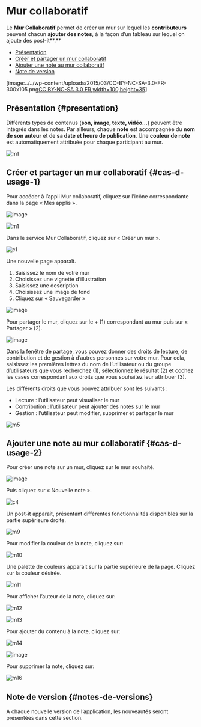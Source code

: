 # Mur collaboratif

Le **Mur Collaboratif** permet de créer un mur sur lequel les **contributeurs** peuvent chacun **ajouter des notes**, à la façon d’un tableau sur lequel on ajoute des post-it**.**

* [Présentation](https://github.com/rdjedjig/test/tree/3238c182f08d33cb073b2a487612e589768c5227/application/collaborativewall/index.html?iframe=true#presentation)
* [Créer et partager un mur collaboratif](https://github.com/rdjedjig/test/tree/3238c182f08d33cb073b2a487612e589768c5227/application/collaborativewall/index.html?iframe=true#cas-d-usage-1)
* [Ajouter une note au mur collaboratif](https://github.com/rdjedjig/test/tree/3238c182f08d33cb073b2a487612e589768c5227/application/collaborativewall/index.html?iframe=true#cas-d-usage-2)
* [Note de version](https://github.com/rdjedjig/test/tree/3238c182f08d33cb073b2a487612e589768c5227/application/collaborativewall/index.html?iframe=true#notes-de-versions)

\[image:../../wp-content/uploads/2015/03/CC-BY-NC-SA-3.0-FR-300x105.png[CC BY-NC-SA 3.0 FR,width=100,height=35](http://creativecommons.org/licenses/by-nc-sa/3.0/fr/)\]

## Présentation {#presentation}

Différents types de contenus \(**son, image, texte, vidéo…**\) peuvent être intégrés dans les notes. Par ailleurs, chaque **note** est accompagnée du **nom de son auteur** et de **sa date et heure de publication**. Une **couleur de note** est automatiquement attribuée pour chaque participant au mur.

![m1](https://github.com/rdjedjig/test/tree/3238c182f08d33cb073b2a487612e589768c5227/wp-content/uploads/2015/06/m112.png)

## Créer et partager un mur collaboratif {#cas-d-usage-1}

Pour accéder à l’appli Mur collaboratif, cliquez sur l’icône correspondante dans la page « Mes applis ».

![image](https://github.com/rdjedjig/test/tree/3238c182f08d33cb073b2a487612e589768c5227/wp-content/uploads/2016/08/mur-1.png)

![m1](https://github.com/rdjedjig/test/tree/3238c182f08d33cb073b2a487612e589768c5227/wp-content/uploads/2015/06/m11.png)

Dans le service Mur Collaboratif, cliquez sur « Créer un mur ».

![c1](https://github.com/rdjedjig/test/tree/3238c182f08d33cb073b2a487612e589768c5227/wp-content/uploads/2015/07/c11.png)

Une nouvelle page apparaît.

1. Saisissez le nom de votre mur
2. Choisissez une vignette d’illustration
3. Saisissez une description
4. Choisissez une image de fond
5. Cliquez sur « Sauvegarder »

![image](https://github.com/rdjedjig/test/tree/3238c182f08d33cb073b2a487612e589768c5227/wp-content/uploads/2016/08/mur-2-1024x474.png)

Pour partager le mur, cliquez sur le + \(1\) correspondant au mur puis sur « Partager » \(2\).

![image](https://github.com/rdjedjig/test/tree/3238c182f08d33cb073b2a487612e589768c5227/wp-content/uploads/2016/08/mur-3-1024x501.png)

Dans la fenêtre de partage, vous pouvez donner des droits de lecture, de contribution et de gestion à d’autres personnes sur votre mur. Pour cela, saisissez les premières lettres du nom de l’utilisateur ou du groupe d’utilisateurs que vous recherchez \(1\), sélectionnez le résultat \(2\) et cochez les cases correspondant aux droits que vous souhaitez leur attribuer \(3\).

Les différents droits que vous pouvez attribuer sont les suivants :

* Lecture : l’utilisateur peut visualiser le mur
* Contribution : l’utilisateur peut ajouter des notes sur le mur
* Gestion : l’utilisateur peut modifier, supprimer et partager le mur

![m5](https://github.com/rdjedjig/test/tree/3238c182f08d33cb073b2a487612e589768c5227/wp-content/uploads/2015/06/m52.png)

## Ajouter une note au mur collaboratif {#cas-d-usage-2}

Pour créer une note sur un mur, cliquez sur le mur souhaité.

![image](https://github.com/rdjedjig/test/tree/3238c182f08d33cb073b2a487612e589768c5227/wp-content/uploads/2016/08/mur-4-1024x229.png)

  Puis cliquez sur « Nouvelle note ».

![c4](https://github.com/rdjedjig/test/tree/3238c182f08d33cb073b2a487612e589768c5227/wp-content/uploads/2015/07/c4.png)

Un post-it apparaît, présentant différentes fonctionnalités disponibles sur la partie supérieure droite. 

![m9](https://github.com/rdjedjig/test/tree/3238c182f08d33cb073b2a487612e589768c5227/wp-content/uploads/2015/06/m9.png)

Pour modifier la couleur de la note, cliquez sur: 

![m10](https://github.com/rdjedjig/test/tree/3238c182f08d33cb073b2a487612e589768c5227/wp-content/uploads/2015/06/m10.png)

Une palette de couleurs apparait sur la partie supérieure de la page. Cliquez sur la couleur désirée.

![m11](https://github.com/rdjedjig/test/tree/3238c182f08d33cb073b2a487612e589768c5227/wp-content/uploads/2015/06/m111.png)

Pour afficher l’auteur de la note, cliquez sur: 

![m12](https://github.com/rdjedjig/test/tree/3238c182f08d33cb073b2a487612e589768c5227/wp-content/uploads/2015/06/m12.png)

![m13](https://github.com/rdjedjig/test/tree/3238c182f08d33cb073b2a487612e589768c5227/wp-content/uploads/2015/06/m13.png)

Pour ajouter du contenu à la note, cliquez sur: 

![m14](https://github.com/rdjedjig/test/tree/3238c182f08d33cb073b2a487612e589768c5227/wp-content/uploads/2015/06/m14.png)

![image](https://github.com/rdjedjig/test/tree/3238c182f08d33cb073b2a487612e589768c5227/wp-content/uploads/2016/01/éditeur-texte_mur_collabora-1024x288.png)

Pour supprimer la note, cliquez sur: 

![m16](https://github.com/rdjedjig/test/tree/3238c182f08d33cb073b2a487612e589768c5227/wp-content/uploads/2015/06/m16.png)

## Note de version {#notes-de-versions}

A chaque nouvelle version de l’application, les nouveautés seront présentées dans cette section.

